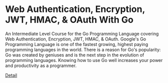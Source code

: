 # Web Authentication, Encryption, JWT, HMAC, & OAuth With Go

An Intermediate Level Course for the Go Programming Language covering Web Authentication, Encryption, JWT, HMAC, & OAuth. Google's Go Programming Language is one of the fastest growing, highest paying programming languages in the world. There is a reason for Go's popularity: Go was created by geniuses and is the next step in the evolution of programming languages. Knowing how to use Go well increases your power and productivity as a programmer. 

[Detail](https://eduitfree.com/courses/web-authentication-encryption-jwt-hmac-oauth-with-go)